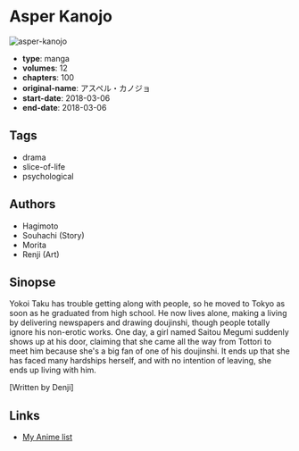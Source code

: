 # Asper Kanojo

![asper-kanojo](https://cdn.myanimelist.net/images/manga/2/216787.jpg)

-   **type**: manga
-   **volumes**: 12
-   **chapters**: 100
-   **original-name**: アスペル・カノジョ
-   **start-date**: 2018-03-06
-   **end-date**: 2018-03-06

## Tags

-   drama
-   slice-of-life
-   psychological

## Authors

-   Hagimoto
-   Souhachi (Story)
-   Morita
-   Renji (Art)

## Sinopse

Yokoi Taku has trouble getting along with people, so he moved to Tokyo as soon as he graduated from high school. He now lives alone, making a living by delivering newspapers and drawing doujinshi, though people totally ignore his non-erotic works. One day, a girl named Saitou Megumi suddenly shows up at his door, claiming that she came all the way from Tottori to meet him because she's a big fan of one of his doujinshi. It ends up that she has faced many hardships herself, and with no intention of leaving, she ends up living with him.

[Written by Denji]

## Links

-   [My Anime list](https://myanimelist.net/manga/118873/Asper_Kanojo)
